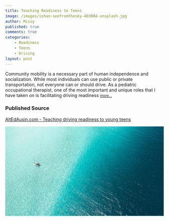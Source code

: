 ```yaml
---
title: Teaching Readiness to Teens
image: /images/ishan-seefromthesky-403804-unsplash.jpg
author: Missy
published: true
comments: true
categories: 
    - Readiness
    - Teens
    - Driving
layout: post
---
```


Community mobility is a necessary part of human independence and socialization. While most individuals can use public or private transportation, not everyone can or should drive. As a pediatric occupational therapist, one of the most important and unique roles that I have taken on is facilitating driving readiness <small>[more...](/docs/teaching-driving-readiness-to-young-teens-alt-ed-austin.pdf)</small>

### Published Source
[AltEdAusin.com - Teaching driving readiness to young teens](https://www.altedaustin.com/blog/teaching-driving-readiness-to-young-teens)

<!--### Screenshot Link to Published Page-->

![Teaching Readiness to Teens](/images/ishan-seefromthesky-403804-unsplash.jpg)

<!--<object data="/docs/teaching-driving-readiness-to-young-teens-alt-ed-austin.pdf" width="1000" height="1000" type='application/pdf'></object>-->

<!--
<div class="embed-responsive">
  <iframe class="embed-responsive-item" src="/docs/teaching-driving-readiness-to-young-teens-alt-ed-austin.pdf" allowfullscreen></iframe>
</div>
-->

<!--
<div class="embed-responsive embed-responsive-16by9">
  <iframe class="embed-responsive-item" src="https://www.youtube.com/embed/zpOULjyy-n8?rel=0" allowfullscreen></iframe>
</div>
-->

<!--<embed src="/docs/teaching-driving-readiness-to-young-teens-alt-ed-austin.pdf" width="1000" height="1000" type="application/pdf"/>-->

<!--<embed src="https://sskakles.github.io//docs/teaching-driving-readiness-to-young-teens-alt-ed-austin.pdf" type="application/pdf"/>-->
